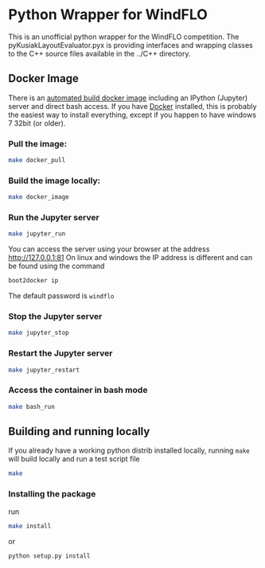 # Python Wrapper for WindFLO
This is an unofficial python wrapper for the WindFLO competition.
The pyKusiakLayoutEvaluator.pyx is providing interfaces and wrapping classes to the C++ source files available in the ../C++ directory.

## Docker Image
There is an [automated build docker image](https://registry.hub.docker.com/u/piredtu/windflo) including an IPython (Jupyter) server and direct bash access. If you have [Docker](http://www.docker.com) installed, this is probably the easiest way to install everything, except if you happen to have windows 7 32bit (or older).

### Pull the image:
    
```bash
make docker_pull
```

### Build the image locally:
    
```bash
make docker_image
```

### Run the Jupyter server

```bash
make jupyter_run
```

You can access the server using your browser at the address http://127.0.0.1:81
On linux and windows the IP address is different and can be found using the command

```bash
boot2docker ip
```

The default password is `windflo`

### Stop the Jupyter server

```bash
make jupyter_stop
```

### Restart the Jupyter server

```bash
make jupyter_restart
```

### Access the container in bash mode

```bash
make bash_run
```

## Building and running locally
If you already have a working python distrib installed locally,
running `make` will build locally and run a test script file

```bash
make
```

### Installing the package
run 

```bash
make install
```

or

```bash
python setup.py install
```



